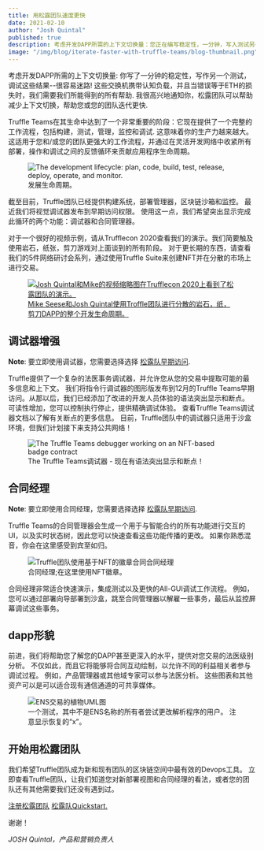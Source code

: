 ```yaml
---
title: 用松露团队速度更快
date: 2021-02-10
author: "Josh Quintal"
published: true
description: 考虑开发DAPP所需的上下文切换量：您正在编写稳定性，一分钟，写入测试另一个，调试这些结果 - 很容易丢失！我很高兴地通知你Truffle团队可以帮助减少上下文切换并帮助您或您的团队迭代更快。
image: "/img/blog/iterate-faster-with-truffle-teams/blog-thumbnail.png"
---
```


考虑开发DAPP所需的上下文切换量: 你写了一分钟的稳定性，写作另一个测试，调试这些结果--很容易迷路! 
这些交换机携带认知负载，并且当错误等于ETH的损失时，我们需要我们所能得到的所有帮助. 
我很高兴地通知你，松露团队可以帮助减少上下文切换，帮助您或您的团队迭代更快.

Truffle Teams在其生命中达到了一个非常重要的阶段：它现在提供了一个完整的工作流程，包括构建，测试，管理，监控和调试. 
这意味着你的生产力越来越大。 
这适用于您和/或您的团队更强大的工作流程，并通过在灵活开发网络中收紧所有部署，操作和调试之间的反馈循环来贡献应用程序生命周期。

<figure>
  <img class="mb-4 w-100" src="/img/blog/iterate-faster-with-truffle-teams/dev-lifecycle.png" alt="The development lifecycle: plan, code, build, test, release, deploy, operate, and monitor.">
  <figcaption class="text-center font-italic">发展生命周期。</figcaption>
</figure>

截至目前，Truffle团队已经提供构建系统，部署管理器，区块链沙箱和监控。 
最近我们将视觉调试器发布到早期访问权限。 
使用这一点，我们希望突出显示完成此循环的两个功能：调试器和合同管理器。

对于一个很好的视频示例，请从Trufflecon 2020查看我们的演示。我们简要触及使用岩石，纸张，剪刀游戏对上面谈到的所有阶段。 
对于更长期的东西，请查看我们的5件网络研讨会系列，通过使用Truffle Suite来创建NFT并在分散的市场上进行交易。

<figure>
  <a href="https://www.youtube.com/watch?v=LsQ2Iwd5VMc" target="_blank">
    <img class="mb-4 w-100 w-md-70 figure-shadow" src="/img/blog/iterate-faster-with-truffle-teams/teams-demo-tcon-2020.jpg" alt="Josh Quintal和Mike的视频缩略图在Trufflecon 2020上看到了松露团队的演示。">
    <figcaption class="text-center font-italic">Mike Seese和Josh Quintal使用Troffle团队进行分散的岩石，纸，剪刀DAPP的整个开发生命周期。</figcaption>
  </a>
</figure>

## 调试器增强

<p class="alert alert-info">
  <i class="fas fa-info-circle"></i> <strong>Note</strong>: 要立即使用调试器，您需要选择选择 <a href="/blog/try-new-features-first-with-truffle-teams-early-access">松露队早期访问</a>.
</p>

Truffle提供了一个复杂的法医事务调试器，并允许您从您的交易中提取可能的最多信息和上下文。
我们将指令行调试器的图形版发布到12月的Truffle Teams早期访问。从那以后，我们已经添加了改进的开发人员体验的语法突出显示和断点。 
可读性增加，您可以控制执行停止，提供精确调试体验。 
查看Truffle Teams调试器文档以了解有关断点的更多信息。 
目前，Truffle团队中的调试器只适用于沙盒环境，但我们计划接下来支持公共网络！


<figure class="breakout">
  <img class="mb-4 w-100 w-md-70 figure-shadow" src="/img/blog/iterate-faster-with-truffle-teams/debugger.png" alt="The Truffle Teams debugger working on an NFT-based badge contract">
  <figcaption class="text-center font-italic">The Truffle Teams调试器 - 现在有语法突出显示和断点！</figcaption>
</figure>


## 合同经理

<p class="alert alert-info">
  <i class="fas fa-info-circle"></i> <strong>Note</strong>: 要立即使用合同经理，您需要选择选择 <a href="/blog/try-new-features-first-with-truffle-teams-early-access">松露队早期访问</a>.
</p>

Truffle Teams的合同管理器会生成一个用于与智能合约的所有功能进行交互的UI，以及实时状态树，因此您可以快速查看这些功能传播的更改。
如果你熟悉混音，你会在这里感受到宾至如归。


<figure class="breakout">
  <img class="mb-4 w-100 w-md-70 figure-shadow" src="/img/blog/iterate-faster-with-truffle-teams/contract-manager.png" alt="Truffle团队使用基于NFT的徽章合同合同经理">
  <figcaption class="text-center font-italic">合同经理;在这里使用NFT徽章。</figcaption>
</figure>


合同经理非常适合快速演示，集成测试以及更快的All-GUI调试工作流程。 
例如，您可以通过部署向导部署到沙盒，跳至合同管理器以解雇一些事务，最后从监控屏幕调试这些事务。

## dapp形貌

前进，我们将帮助您了解您的DAPP甚至更深入的水平，提供对您交易的法医级别分析。
不仅如此，而且它将能够将合同互动绘制，以允许不同的利益相关者参与调试过程。
例如，产品管理器或其他域专家可以参与法医分析。 
这些图表和其他资产可以是可以适合现有通信通道的可共享媒体。


<figure class="breakout">
  <img class="mb-4 w-100 w-md-70" src="/img/blog/iterate-faster-with-truffle-teams/ens-plant-uml.png" alt="ENS交易的植物UML图">
  <figcaption class="text-center font-italic">
  一个测试，其中不是ENS名称的所有者尝试更改解析程序的用户。
  注意显示恢复的“x”。</figcaption>
</figure>


## 开始用松露团队

我们希望Truffle团队成为新和现有团队的区块链空间中最有效的Devops工具。 
立即查看Truffle团队，让我们知道您对新部署视图和合同经理的看法，或者您的团队还有其他需要我们还没有遇到过。

<div class="mt-3 mb-4 text-center">
  <a class="btn btn-truffle" href="https://my.truffleteams.com">注册松露团队</a>
  <a class="btn btn-truffle" href="/docs/teams/quickstart">松露队Quickstart.</a>
</div>

谢谢！

_JOSH Quintal，产品和营销负责人_
